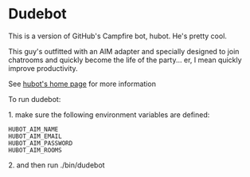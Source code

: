 # Dudebot

This is a version of GitHub's Campfire bot, hubot. He's pretty cool.

This guy's outfitted with an AIM adapter and specially designed to join
chatrooms and quickly become the life of the party... er, I mean quickly
improve productivity.

See [hubot's home page][hubot] for more information

[hubot]: https://github.com/github/hubot/wiki

To run dudebot:

1\. make sure the following environment variables are defined:

    HUBOT_AIM_NAME
    HUBOT_AIM_EMAIL
    HUBOT_AIM_PASSWORD
    HUBOT_AIM_ROOMS

2\. and then run ./bin/dudebot


